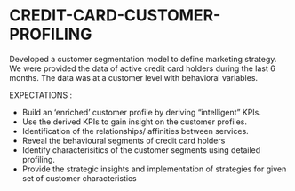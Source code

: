 # CREDIT-CARD-CUSTOMER-PROFILING

Developed a customer segmentation model to define marketing strategy.
We were provided the data of active credit card holders during the last 6 months. The data was at a customer level with behavioral variables. 

EXPECTATIONS :
-	Build an ‘enriched’ customer profile by deriving “intelligent” KPIs.
-	Use the derived KPIs to gain insight on the customer profiles.
-	Identification of the relationships/ affinities between services.
-	Reveal the behavioural segments of credit card holders
-	Identify characterisitics of the customer segments using detailed profiling.
-	Provide the strategic insights and implementation of strategies for given set of customer characteristics


